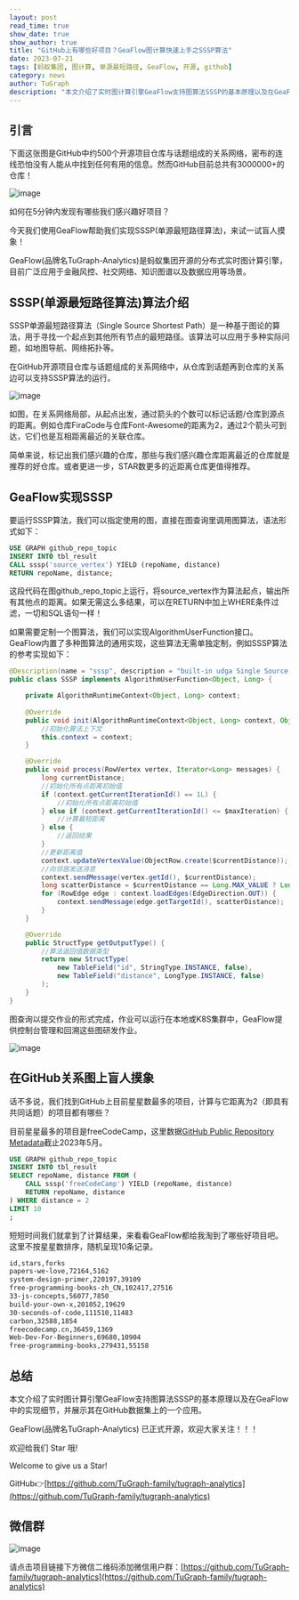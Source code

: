 ```yaml
---
layout: post
read_time: true
show_date: true
show_author: true
title: "GitHub上有哪些好项目？GeaFlow图计算快速上手之SSSP算法"
date: 2023-07-21
tags: [蚂蚁集团, 图计算, 单源最短路径, GeaFlow, 开源, github]
category: news
author: TuGraph
description: "本文介绍了实时图计算引擎GeaFlow支持图算法SSSP的基本原理以及在GeaFlow中的实现细节和使用方式。"
---
```


## 引言
下面这张图是GitHub中约500个开源项目仓库与话题组成的关系网络，密布的连线恐怕没有人能从中找到任何有用的信息。然而GitHub目前总共有3000000+的仓库！

![image](../../../../assets/images/posts/20230721/github1.png)

如何在5分钟内发现有哪些我们感兴趣好项目？

今天我们使用GeaFlow帮助我们实现SSSP(单源最短路径算法)，来试一试盲人摸象！

GeaFlow(品牌名TuGraph-Analytics)是蚂蚁集团开源的分布式实时图计算引擎，目前广泛应用于金融风控、社交网络、知识图谱以及数据应用等场景。

## SSSP(单源最短路径算法)算法介绍
SSSP单源最短路径算法（Single Source Shortest Path）是一种基于图论的算法，用于寻找一个起点到其他所有节点的最短路径。该算法可以应用于多种实际问题，如地图导航、网络拓扑等。

在GitHub开源项目仓库与话题组成的关系网络中，从仓库到话题再到仓库的关系边可以支持SSSP算法的运行。

![image](../../../../assets/images/posts/20230721/github2.png)

如图，在关系网络局部，从起点出发，通过箭头的个数可以标记话题/仓库到源点的距离。例如仓库FiraCode与仓库Font-Awesome的距离为2，通过2个箭头可到达，它们也是互相距离最近的关联仓库。

简单来说，标记出我们感兴趣的仓库，那些与我们感兴趣仓库距离最近的仓库就是推荐的好仓库。或者更进一步，STAR数更多的近距离仓库更值得推荐。

## GeaFlow实现SSSP
要运行SSSP算法，我们可以指定使用的图，直接在图查询里调用图算法，语法形式如下：

```sql
USE GRAPH github_repo_topic
INSERT INTO tbl_result
CALL sssp('source_vertex') YIELD (repoName, distance)
RETURN repoName, distance;
```

这段代码在图github_repo_topic上运行，将source_vertex作为算法起点，输出所有其他点的距离。如果无需这么多结果，可以在RETURN中加上WHERE条件过滤，一切和SQL语句一样！

如果需要定制一个图算法，我们可以实现AlgorithmUserFunction接口。GeaFlow内置了多种图算法的通用实现，这些算法无需单独定制，例如SSSP算法的参考实现如下：

```java
@Description(name = "sssp", description = "built-in udga Single Source Shortest Path")
public class SSSP implements AlgorithmUserFunction<Object, Long> {

    private AlgorithmRuntimeContext<Object, Long> context;
    
    @Override
    public void init(AlgorithmRuntimeContext<Object, Long> context, Object[] parameters) {
        //初始化算法上下文
        this.context = context;
    }

    @Override
    public void process(RowVertex vertex, Iterator<Long> messages) {
        long currentDistance;
        //初始化所有点距离初始值
        if (context.getCurrentIterationId() == 1L) {
            //初始化所有点距离初始值
        } else if (context.getCurrentIterationId() <= $maxIteration) {
            //计算最短距离
        } else {
            //返回结果
        }
        //更新距离值
        context.updateVertexValue(ObjectRow.create($currentDistance));
        //向邻居发送消息
        context.sendMessage(vertex.getId(), $currentDistance);
        long scatterDistance = $currentDistance == Long.MAX_VALUE ? Long.MAX_VALUE : currentDistance + 1;
        for (RowEdge edge : context.loadEdges(EdgeDirection.OUT)) {
            context.sendMessage(edge.getTargetId(), scatterDistance);
        }
    }

    @Override
    public StructType getOutputType() {
        //算法返回值数据类型
        return new StructType(
            new TableField("id", StringType.INSTANCE, false), 
            new TableField("distance", LongType.INSTANCE, false)
        );
    }
}
```

图查询以提交作业的形式完成，作业可以运行在本地或K8S集群中，GeaFlow提供控制台管理和回溯这些图研发作业。

![image](../../../../assets/images/posts/20230721/github3.png)

## 在GitHub关系图上盲人摸象

话不多说，我们找到GitHub上目前星星数最多的项目，计算与它距离为2（即具有共同话题）的项目都有哪些？

目前星星最多的项目是freeCodeCamp，这里数据[GitHub Public Repository Metadata](https://www.kaggle.com/datasets/pelmers/github-repository-metadata-with-5-stars)截止2023年5月。

```sql
USE GRAPH github_repo_topic
INSERT INTO tbl_result
SELECT repoName, distance FROM (
    CALL sssp('freeCodeCamp') YIELD (repoName, distance)
    RETURN repoName, distance
) WHERE distance = 2 
LIMIT 10
;
```

短短时间我们就拿到了计算结果，来看看GeaFlow都给我淘到了哪些好项目吧。这里不按星星数排序，随机呈现10条记录。
```txt
id,stars,forks
papers-we-love,72164,5162
system-design-primer,220197,39109
free-programming-books-zh_CN,102417,27516
33-js-concepts,56077,7850
build-your-own-x,201052,19629
30-seconds-of-code,111510,11483
carbon,32588,1854
freecodecamp.cn,36459,1369
Web-Dev-For-Beginners,69680,10904
free-programming-books,279431,55158
```

## 总结
本文介绍了实时图计算引擎GeaFlow支持图算法SSSP的基本原理以及在GeaFlow中的实现细节，并展示其在GitHub数据集上的一个应用。



GeaFlow(品牌名TuGraph-Analytics) 已正式开源，欢迎大家关注！！！

欢迎给我们 Star 哦!

Welcome to give us a Star!

GitHub👉[https://github.com/TuGraph-family/tugraph-analytics](https://github.com/TuGraph-family/tugraph-analytics)

## 微信群
![image](../../../../assets/images/wechat.png)

请点击项目链接下方微信二维码添加微信用户群：[https://github.com/TuGraph-family/tugraph-analytics](https://github.com/TuGraph-family/tugraph-analytics)




